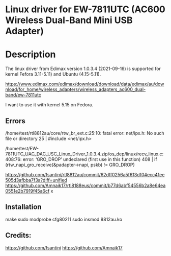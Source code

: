 # Linux driver for EW-7811UTC (AC600 Wireless Dual-Band Mini USB Adapter)

# Description
The linux driver from Edimax version 1.0.3.4 (2021-09-16) is supported for kernel Fefora 3.11-5.11) and Ubuntu (4.15-5.11).

https://www.edimax.com/edimax/download/download/data/edimax/au/download/for_home/wireless_adapters/wireless_adapters_ac600_dual-band/ew-7811utc

I want to use it with kernel 5.15 on Fedora.

## Errors
/home/test/rtl8812au/core/rtw_br_ext.c:25:10: fatal error: net/ipx.h: No such file or directory
   25 | #include <net/ipx.h>

/home/test/EW-7811UTC_UAC_DAC_USC_Linux_Driver_1.0.3.4.zip/os_dep/linux/recv_linux.c:408:76: error: ‘GRO_DROP’ undeclared (first use in this function)
  408 |                         if (rtw_napi_gro_receive(&padapter->napi, pskb) != GRO_DROP)
 

https://github.com/fsantini/rtl8812au/commit/62dff0256a5f613df04ecc41ee505d3afbba7f3a?diff=unified
https://github.com/Amnaik17/rtl8188eus/commit/b77d6abf54556b2a8e64ea0551e2b7919f45a6cf
x
## Installation
make
sudo modprobe cfg80211
sudo insmod 8812au.ko

## Credits:
https://github.com/fsantini
https://github.com/Amnaik17
